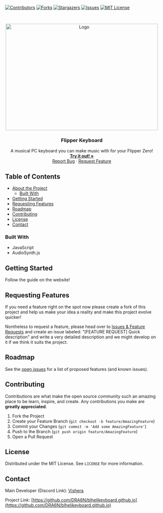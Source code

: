 <!--
*** Thanks for checking out this README Template. If you have a suggestion that would
*** make this better, please fork the repo and create a pull request or simply open
*** an issue with the tag "enhancement".
*** Thanks again! Now go create something AMAZING! :D
***
***
***
*** To avoid retyping too much info. Do a search and replace for the following:
*** DRA6N, blhelikeyboard.github.io, twitter_handle, email
-->





<!-- PROJECT SHIELDS -->
<!--
*** I'm using markdown "reference style" links for readability.
*** Reference links are enclosed in brackets [ ] instead of parentheses ( ).
*** See the bottom of this document for the declaration of the reference variables
*** for contributors-url, forks-url, etc. This is an optional, concise syntax you may use.
*** https://www.markdownguide.org/basic-syntax/#reference-style-links
-->
[![Contributors][contributors-shield]][contributors-url]
[![Forks][forks-shield]][forks-url]
[![Stargazers][stars-shield]][stars-url]
[![Issues][issues-shield]][issues-url]
[![MIT License][license-shield]][license-url]



<!-- PROJECT LOGO -->
<br />
<p align="center">
  <a href="https://dra6n.github.io/RTTTL-Keyboard/">
    <img src="https://cdn.discordapp.com/attachments/513032175130771459/775714484366868510/chrome_2020-11-10_14-31-43.png" alt="Logo" width="500" height="350">
  </a>

  <h3 align="center">Flipper Keyboard</h3>

  <p align="center">
    A musical PC keyboard you can make music with for your Flipper Zero!
    <br />
    <a href="https://dra6n.github.io/RTTTL-Keyboard/"><strong>Try it out! »</strong></a>
    <br />
    <a href="https://github.com/DRA6N/RTTTL-Keyboard/issues">Report Bug</a>
    ·
    <a href="https://github.com/DRA6N/RTTTL-Keyboard/issues">Request Feature</a>
  </p>
</p>



<!-- TABLE OF CONTENTS -->
## Table of Contents

* [About the Project](#about-the-project)
  * [Built With](#built-with)
* [Getting Started](#getting-started)
* [Requesting Features](#requesting-features)
* [Roadmap](#roadmap)
* [Contributing](#contributing)
* [License](#license)
* [Contact](#contact)


### Built With

* []()JavaScript
* []()AudioSynth.js


<!-- GETTING STARTED -->
## Getting Started

Follow the guide on the website!

<!-- REQUESTING FEATURES -->
## Requesting Features

If you need a feature right on the spot now please create a fork of this project and help us make your idea a reality and make this project evolve quicker!

Nontheless to request a feature, please head over to <a href="https://github.com/DRA6N/RTTTL-Keyboard/issues">Issues & Feature Requests</a> and create an issue labeled: "[FEATURE REQUEST] Quick description" and write a very detailed description and we might develop on it if we think it suits the project.

<!-- ROADMAP -->
## Roadmap

See the [open issues](https://github.com/DRA6N/RTTTL-Keyboard/issues) for a list of proposed features (and known issues).



<!-- CONTRIBUTING -->
## Contributing

Contributions are what make the open source community such an amazing place to be learn, inspire, and create. Any contributions you make are **greatly appreciated**.

1. Fork the Project
2. Create your Feature Branch (`git checkout -b feature/AmazingFeature`)
3. Commit your Changes (`git commit -m 'Add some AmazingFeature'`)
4. Push to the Branch (`git push origin feature/AmazingFeature`)
5. Open a Pull Request



<!-- LICENSE -->
## License

Distributed under the MIT License. See `LICENSE` for more information.



<!-- CONTACT -->
## Contact

Main Developer (Discord Link):
<a href=https://discordapp.com/users/153850946127003648/>Vishera</a>

Project Link: [https://github.com/DRA6N/blhelikeyboard.github.io](https://github.com/DRA6N/blhelikeyboard.github.io)





<!-- MARKDOWN LINKS & IMAGES -->
<!-- https://www.markdownguide.org/basic-syntax/#reference-style-links -->
[contributors-shield]: https://img.shields.io/github/contributors/DRA6N/blhelikeyboard.github.io.svg?style=flat-square
[contributors-url]: https://github.com/DRA6N/blhelikeyboard.github.io/graphs/contributors
[forks-shield]: https://img.shields.io/github/forks/DRA6N/blhelikeyboard.github.io.svg?style=flat-square
[forks-url]: https://github.com/DRA6N/blhelikeyboard.github.io/network/members
[stars-shield]: https://img.shields.io/github/stars/DRA6N/blhelikeyboard.github.io.svg?style=flat-square
[stars-url]: https://github.com/DRA6N/blhelikeyboard.github.io/stargazers
[issues-shield]: https://img.shields.io/github/issues/DRA6N/blhelikeyboard.github.io.svg?style=flat-square
[issues-url]: https://github.com/DRA6N/blhelikeyboard.github.io/issues
[license-shield]: https://img.shields.io/github/license/DRA6N/blhelikeyboard.github.io.svg?style=flat-square
[license-url]: https://github.com/DRA6N/blhelikeyboard.github.io/blob/master/LICENSE.txt
[linkedin-shield]: https://img.shields.io/badge/-LinkedIn-black.svg?style=flat-square&logo=linkedin&colorB=555
[linkedin-url]: https://linkedin.com/in/DRA6N
[product-screenshot]: images/screenshot.png
